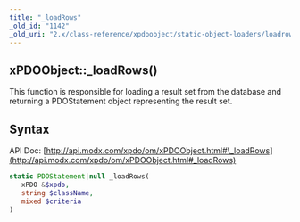 ```yaml
---
title: "_loadRows"
_old_id: "1142"
_old_uri: "2.x/class-reference/xpdoobject/static-object-loaders/loadrows"
---
```


## xPDOObject::\_loadRows()

This function is responsible for loading a result set from the database and returning a PDOStatement object representing the result set.

## Syntax

API Doc: [http://api.modx.com/xpdo/om/xPDOObject.html#\_loadRows](http://api.modx.com/xpdo/om/xPDOObject.html#_loadRows)

``` php 
static PDOStatement|null _loadRows(
   xPDO &$xpdo,
   string $className,
   mixed $criteria
)
```